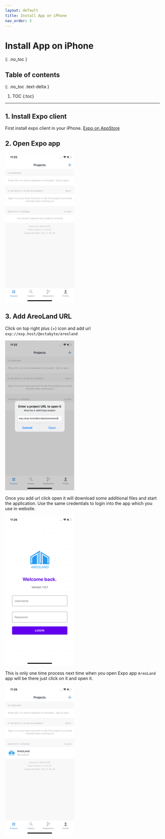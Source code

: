 ```yaml
---
layout: default
title: Install App on iPhone
nav_order: 3
---
```


# Install App on iPhone
{: .no_toc }

## Table of contents
{: .no_toc .text-delta }

1. TOC
{:toc}

---

## 1. Install Expo client

First install expo client in your iPhone. [Expo on AppStore](https://apps.apple.com/app/apple-store/id982107779)

## 2. Open Expo app

![iPhone expo app](/images/iphone_sh1.png)

## 3. Add AreoLand URL
Click on top right plus (+) icon and add url `exp://exp.host/@octabyte/areoland`

![iphone add areoland url](/images/iphone_sh2.png)

Once you add url click open it will download some additional files and start the application. 
Use the same credentials to login into the app which you use in website. 

![AreoLand iphone app](/images/iphone_sh3.png)

This is only one time process next time when you open Expo app `AreoLand` app will be there
just click on it and open it. 

![AreoLand in Expo](/images/iphone_sh4.png)